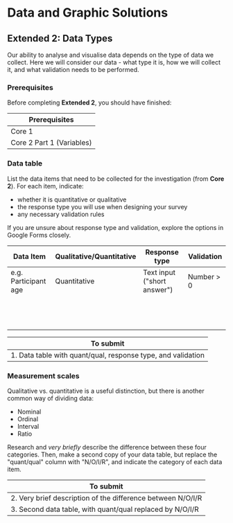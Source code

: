 # Data and Graphic Solutions

## Extended 2: Data Types

Our ability to analyse and visualise data depends on the type of data we collect.
Here we will consider our data - what type it is, how we will collect it, and what validation needs to be performed.

### Prerequisites

Before completing **Extended 2**, you should have finished:

| Prerequisites |
|---|
| Core 1 |
| Core 2 Part 1 (Variables) |

### Data table

List the data items that need to be collected for the investigation (from **Core 2**).
For each item, indicate:

- whether it is quantitative or qualitative
- the response type you will use when designing your survey
- any necessary validation rules

If you are unsure about response type and validation, explore the options in Google Forms closely.

| Data Item | Qualitative/Quantitative | Response type | Validation |
|---|---|---|---|
| e.g. Participant age | Quantitative | Text input ("short answer") | Number > 0 |
|   |   |   |&nbsp; |
|   |   |   |&nbsp; |
|   |   |   |&nbsp; |

| To submit |
|---|
| 1. Data table with quant/qual, response type, and validation |

### Measurement scales

Qualitative vs. quantitative is a useful distinction, but there is another common way of dividing data:

- Nominal
- Ordinal
- Interval
- Ratio

Research and *very briefly* describe the difference between these four categories.
Then, make a second copy of your data table, but replace the "quant/qual" column with "N/O/I/R", and indicate the category of each data item.

| To submit |
|---|
| 2. Very brief description of the difference between N/O/I/R |
| 3. Second data table, with quant/qual replaced by N/O/I/R |
